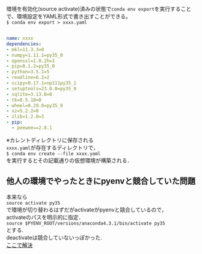 環境を有効化(source activate)済みの状態で`conda env export`を実行することで、環境設定をYAML形式で書き出すことができる。
<br>`$ conda env export > xxxx.yaml`
```yaml:xxxx.yaml

name: xxxx
dependencies:
- mkl=11.3.3=0
- numpy=1.11.1=py35_0
- openssl=1.0.2h=1
- pip=8.1.2=py35_0
- python=3.5.1=5
- readline=6.2=2
- scipy=0.17.1=np111py35_1
- setuptools=23.0.0=py35_0
- sqlite=3.13.0=0
- tk=8.5.18=0
- wheel=0.29.0=py35_0
- xz=5.2.2=0
- zlib=1.2.8=3
- pip:
  - peewee==2.8.1

```
※カレントディレクトリに保存される
<br>`xxxx.yaml`が存在するディレクトリで，
<br>`$ conda env create --file xxxx.yaml`
<br>を実行するとその記載通りの仮想環境が構築される．

## 他人の環境でやったときにpyenvと競合していた問題
本来なら
<br>```source activate py35```
<br>で環境が切り替わるはずだがactivateがpyenvと競合しているので，
<br>activateのパスを明示的に指定．
<br>```source $PYENV_ROOT/versions/anaconda4.3.1/bin/activate py35```
<br>とする. 
<br>deactivateは競合していないっぽかった. 
<br>[ここで解決](https://qiita.com/y__sama/items/f732bb7bec2bff355b69)
